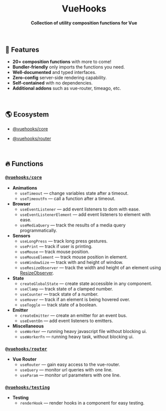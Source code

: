 <!-- <p align="center">
    <img src="https://raw.githubusercontent.com/datatorch/documentation/master/docs/.vuepress/public/circle.png" width="350" />
</p> -->

<h1 align="center">
  VueHooks
</h1>
<h4 align="center">Collection of utility composition functions for Vue</h4>

<br />

## :rocket: Features

- **20+ composition functions** with more to come!
- **Bundler-friendly** only imports the functions you need.
- **Well-documented** and typed interfaces.
- **Zero-config** server-side rendering capability.
- **Self-contained** with no dependencies.
- **Additional addons** such as vue-router, timeago, etc.

<br />

## :earth_americas: Ecosystem

- [@vuehooks/core](#vuehookscore)

- [@vuehooks/router](#vuehooksrouter)

<br />

## :fire: Functions

### [`@vuehooks/core`](https://www.npmjs.com/package/@vuehooks/core)

- **Animations**
  - `useTimeout` — change variables state after a timeout.
  - `useTimeoutFn` — call a function after a timeout.
- **Browser**
  - `useEventListener` — add event listeners to dom with ease.
  - `useEventListenerElement` — add event listeners to element with ease.
  - `useMediaQuery` — track the results of a media query programmatically.
- **Sensors**
  - `useLongPress` — track long press gestures.
  - `usePrint` — track if user is printing.
  - `useMouse` — track mouse position.
  - `useMouseElement` — track mouse position in element.
  - `useWindowSize` — track with and height of window.
  - `useResizeObserver` — track the width and height of an element using
    [ResizeObserver](https://developer.mozilla.org/en-US/docs/Web/API/ResizeObserver).
- **State**
  - `createGlobalState` — create state accessible in any component.
  - `useClamp` — track state of a clamped number.
  - `useCounter` — track state of a number.
  - `useHover` — track if an element is being hovered over.
  - `useToggle` — track state of a boolean.
- **Emitter**
  - `createEmitter` — create an emitter for an event bus.
  - `useEventOn` — add event listeners to emitters.
- **Miscellaneous**
  - `useWorker` — running heavy javascript file without blocking ui.
  - `useWorkerFn` — running heavy task, without blocking ui.

### [`@vuehooks/router`](https://www.npmjs.com/package/@vuehooks/router)

- **Vue Router**
  - `useRouter` — gain easy access to the vue-router.
  - `useQuery` — monitor url queries with one line.
  - `useParam` — monitor url parameters with one line.

### [`@vuehooks/testing`](https://www.npmjs.com/package/@vuehooks/testing)

- **Testing**
  - `renderHook` — render hooks in a component for easy testing.
